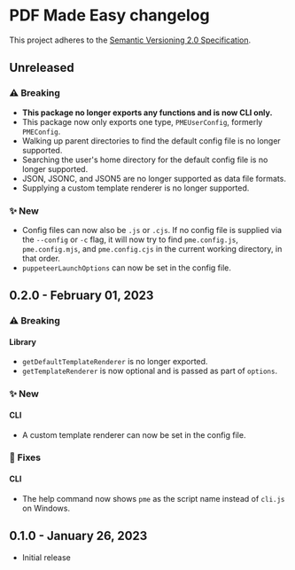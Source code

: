 # PDF Made Easy changelog

This project adheres to the [Semantic Versioning 2.0 Specification](https://semver.org).

## Unreleased

### ⚠️ Breaking

- **This package no longer exports any functions and is now CLI only.**
- This package now only exports one type, `PMEUserConfig`, formerly `PMEConfig`.
- Walking up parent directories to find the default config file is no longer supported.
- Searching the user's home directory for the default config file is no longer supported.
- JSON, JSONC, and JSON5 are no longer supported as data file formats.
- Supplying a custom template renderer is no longer supported.

### ✨ New

- Config files can now also be `.js` or `.cjs`. If no config file is supplied via the `--config` or `-c` flag, it will now try to find `pme.config.js`, `pme.config.mjs`, and `pme.config.cjs` in the current working directory, in that order.
- `puppeteerLaunchOptions` can now be set in the config file.

## 0.2.0 - February 01, 2023

### ⚠️ Breaking

#### Library

- `getDefaultTemplateRenderer` is no longer exported.
- `getTemplateRenderer` is now optional and is passed as part of `options`.

### ✨ New

#### CLI

- A custom template renderer can now be set in the config file.

### 🔧 Fixes

#### CLI

- The help command now shows `pme` as the script name instead of `cli.js` on Windows.

## 0.1.0 - January 26, 2023

- Initial release
